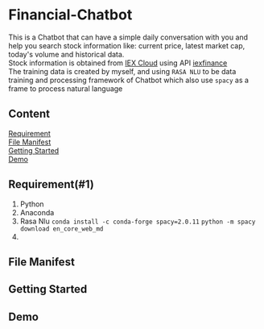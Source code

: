 # Financial-Chatbot
This is a Chatbot that can have a simple daily conversation with you and help you search stock information like: current price, latest market cap, today's volume and historical data.<br>
Stock information is obtained from [IEX Cloud](https://iexcloud.io/) using API [iexfinance](https://addisonlynch.github.io/iexfinance/devel/)<br>
The training data is created by myself, and using `RASA NLU` to be data training and processing framework of Chatbot which also use `spacy` as a frame to process natural language<br>
## Content
[Requirement](#1)<br>
[File Manifest](#2)<br>
[Getting Started](#3)<br>
[Demo](#4)<br>

## Requirement(#1)
1. Python<br>
2. Anaconda<br>
3. Rasa Nlu `conda install -c conda-forge spacy=2.0.11` `python -m spacy download en_core_web_md`<br>
4. <br>

<h2 id="2"> File Manifest</h2>

<h2 id="3"> Getting Started</h2>

<h2 id="4"> Demo</h2>

